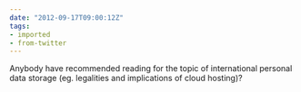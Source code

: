 ```yaml
---
date: "2012-09-17T09:00:12Z"
tags:
- imported
- from-twitter
---
```

Anybody have recommended reading for the topic of international personal data storage \(eg. legalities and implications of cloud hosting\)?
